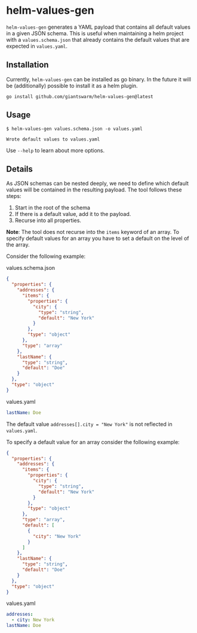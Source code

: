 # helm-values-gen

`helm-values-gen` generates a YAML payload that contains all default values in
a given JSON schema. This is useful when maintaining a helm project with a
`values.schema.json` that already contains the default values that are
expected in `values.yaml`.

## Installation

Currently, `helm-values-gen` can be installed as go binary.
In the future it will be (additionally) possible to install it as a helm plugin.

```nohighlight
go install github.com/giantswarm/helm-values-gen@latest
```

## Usage

```nohighlight
$ helm-values-gen values.schema.json -o values.yaml

Wrote default values to values.yaml
```

Use `--help` to learn about more options.

## Details

As JSON schemas can be nested deeply, we need to define which default values
will be contained in the resulting payload.
The tool follows these steps:

1. Start in the root of the schema
2. If there is a default value, add it to the payload.
3. Recurse into all properties.

**Note**:
The tool does not recurse into the `items` keyword of an array.
To specify default values for an array you have to set a default on the level
of the array.

Consider the following example:

values.schema.json

```json
{
  "properties": {
    "addresses": {
      "items": {
        "properties": {
          "city": {
            "type": "string",
            "default": "New York"
          }
        },
        "type": "object"
      },
      "type": "array"
    },
    "lastName": {
      "type": "string",
      "default": "Doe"
    }
  },
  "type": "object"
}
```

values.yaml

```yaml
lastName: Doe
```

The default value `addresses[].city = "New York"` is not reflected in
`values.yaml`.

To specify a default value for an array consider the following example:

```json
{
  "properties": {
    "addresses": {
      "items": {
        "properties": {
          "city": {
            "type": "string",
            "default": "New York"
          }
        },
        "type": "object"
      },
      "type": "array",
      "default": [
        {
          "city": "New York"
        }
      ]
    },
    "lastName": {
      "type": "string",
      "default": "Doe"
    }
  },
  "type": "object"
}
```

values.yaml

```yaml
addresses:
  - city: New York
lastName: Doe
```
